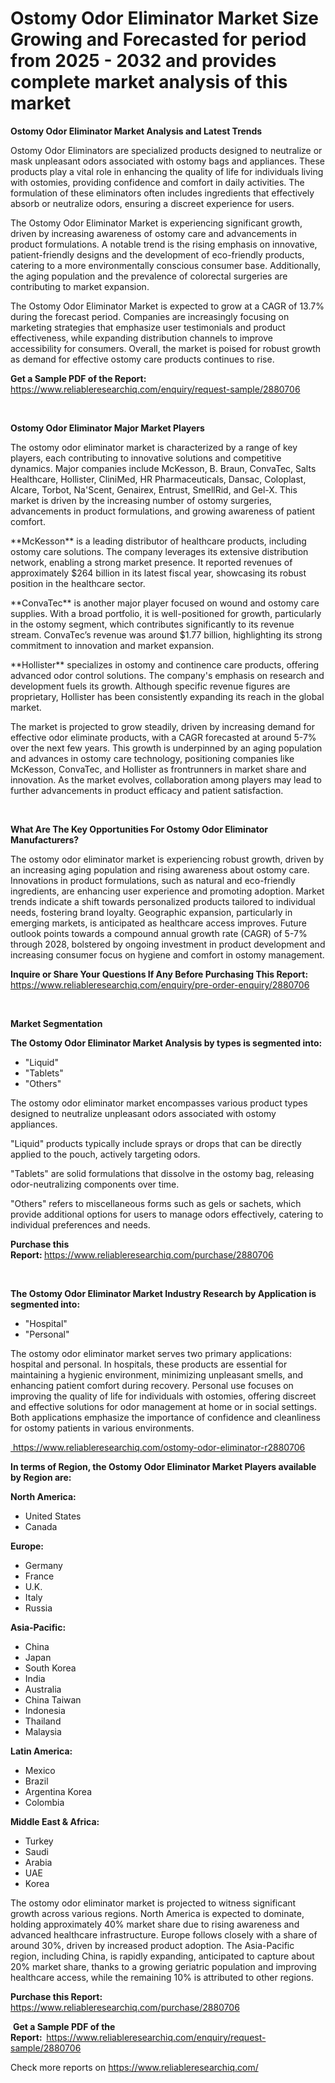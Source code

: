 <p><h1>Ostomy Odor Eliminator Market Size Growing and Forecasted for period from 2025 - 2032 and provides complete market analysis of this market</h1></p><p><strong>Ostomy Odor Eliminator Market Analysis and Latest Trends</strong></p>
<p><p>Ostomy Odor Eliminators are specialized products designed to neutralize or mask unpleasant odors associated with ostomy bags and appliances. These products play a vital role in enhancing the quality of life for individuals living with ostomies, providing confidence and comfort in daily activities. The formulation of these eliminators often includes ingredients that effectively absorb or neutralize odors, ensuring a discreet experience for users.</p><p>The Ostomy Odor Eliminator Market is experiencing significant growth, driven by increasing awareness of ostomy care and advancements in product formulations. A notable trend is the rising emphasis on innovative, patient-friendly designs and the development of eco-friendly products, catering to a more environmentally conscious consumer base. Additionally, the aging population and the prevalence of colorectal surgeries are contributing to market expansion.</p><p>The Ostomy Odor Eliminator Market is expected to grow at a CAGR of 13.7% during the forecast period. Companies are increasingly focusing on marketing strategies that emphasize user testimonials and product effectiveness, while expanding distribution channels to improve accessibility for consumers. Overall, the market is poised for robust growth as demand for effective ostomy care products continues to rise.</p></p>
<p><strong>Get a Sample PDF of the Report:&nbsp;</strong> <a href="https://www.reliableresearchiq.com/enquiry/request-sample/2880706?utm_campaign=3323&utm_medium=2&utm_source=Github&utm_content=ia&utm_term=12032025&utm_id=ostomy-odor-eliminator">https://www.reliableresearchiq.com/enquiry/request-sample/2880706</a></p>
<p>&nbsp;</p>
<p><strong>Ostomy Odor Eliminator Major Market Players</strong></p>
<p><p>The ostomy odor eliminator market is characterized by a range of key players, each contributing to innovative solutions and competitive dynamics. Major companies include McKesson, B. Braun, ConvaTec, Salts Healthcare, Hollister, CliniMed, HR Pharmaceuticals, Dansac, Coloplast, Alcare, Torbot, Na'Scent, Genairex, Entrust, SmellRid, and Gel-X. This market is driven by the increasing number of ostomy surgeries, advancements in product formulations, and growing awareness of patient comfort.</p><p>**McKesson** is a leading distributor of healthcare products, including ostomy care solutions. The company leverages its extensive distribution network, enabling a strong market presence. It reported revenues of approximately $264 billion in its latest fiscal year, showcasing its robust position in the healthcare sector.</p><p>**ConvaTec** is another major player focused on wound and ostomy care supplies. With a broad portfolio, it is well-positioned for growth, particularly in the ostomy segment, which contributes significantly to its revenue stream. ConvaTec’s revenue was around $1.77 billion, highlighting its strong commitment to innovation and market expansion.</p><p>**Hollister** specializes in ostomy and continence care products, offering advanced odor control solutions. The company's emphasis on research and development fuels its growth. Although specific revenue figures are proprietary, Hollister has been consistently expanding its reach in the global market.</p><p>The market is projected to grow steadily, driven by increasing demand for effective odor eliminate products, with a CAGR forecasted at around 5-7% over the next few years. This growth is underpinned by an aging population and advances in ostomy care technology, positioning companies like McKesson, ConvaTec, and Hollister as frontrunners in market share and innovation. As the market evolves, collaboration among players may lead to further advancements in product efficacy and patient satisfaction.</p></p>
<p>&nbsp;</p>
<p><strong>What Are The Key Opportunities For Ostomy Odor Eliminator Manufacturers?</strong></p>
<p><p>The ostomy odor eliminator market is experiencing robust growth, driven by an increasing aging population and rising awareness about ostomy care. Innovations in product formulations, such as natural and eco-friendly ingredients, are enhancing user experience and promoting adoption. Market trends indicate a shift towards personalized products tailored to individual needs, fostering brand loyalty. Geographic expansion, particularly in emerging markets, is anticipated as healthcare access improves. Future outlook points towards a compound annual growth rate (CAGR) of 5-7% through 2028, bolstered by ongoing investment in product development and increasing consumer focus on hygiene and comfort in ostomy management.</p></p>
<p><strong>Inquire or Share Your Questions If Any Before Purchasing This Report:</strong> <a href="https://www.reliableresearchiq.com/enquiry/pre-order-enquiry/2880706?utm_campaign=3323&utm_medium=2&utm_source=Github&utm_content=ia&utm_term=12032025&utm_id=ostomy-odor-eliminator">https://www.reliableresearchiq.com/enquiry/pre-order-enquiry/2880706</a></p>
<p>&nbsp;</p>
<p><strong>Market Segmentation</strong></p>
<p><strong>The Ostomy Odor Eliminator Market Analysis by types is segmented into:</strong></p>
<p><ul><li>"Liquid"</li><li>"Tablets"</li><li>"Others"</li></ul></p>
<p><p>The ostomy odor eliminator market encompasses various product types designed to neutralize unpleasant odors associated with ostomy appliances. </p><p>"Liquid" products typically include sprays or drops that can be directly applied to the pouch, actively targeting odors. </p><p>"Tablets" are solid formulations that dissolve in the ostomy bag, releasing odor-neutralizing components over time. </p><p>"Others" refers to miscellaneous forms such as gels or sachets, which provide additional options for users to manage odors effectively, catering to individual preferences and needs.</p></p>
<p><strong>Purchase this Report:&nbsp;</strong><a href="https://www.reliableresearchiq.com/purchase/2880706?utm_campaign=3323&utm_medium=2&utm_source=Github&utm_content=ia&utm_term=12032025&utm_id=ostomy-odor-eliminator">https://www.reliableresearchiq.com/purchase/2880706</a></p>
<p>&nbsp;</p>
<p><strong>The Ostomy Odor Eliminator Market Industry Research by Application is segmented into:</strong></p>
<p><ul><li>"Hospital"</li><li>"Personal"</li></ul></p>
<p><p>The ostomy odor eliminator market serves two primary applications: hospital and personal. In hospitals, these products are essential for maintaining a hygienic environment, minimizing unpleasant smells, and enhancing patient comfort during recovery. Personal use focuses on improving the quality of life for individuals with ostomies, offering discreet and effective solutions for odor management at home or in social settings. Both applications emphasize the importance of confidence and cleanliness for ostomy patients in various environments.</p></p>
<p><a href="https://www.reliableresearchiq.com/ostomy-odor-eliminator-r2880706?utm_campaign=3323&utm_medium=2&utm_source=Github&utm_content=ia&utm_term=12032025&utm_id=ostomy-odor-eliminator">&nbsp;https://www.reliableresearchiq.com/ostomy-odor-eliminator-r2880706</a></p>
<p><strong>In terms of Region, the Ostomy Odor Eliminator Market Players available by Region are:</strong></p>
<p>
    <p> <strong> North America: </strong>
        <ul>
            <li>United States</li>
            <li>Canada</li>
        </ul>
        </p> 
    <p> <strong> Europe: </strong>
        <ul>
            <li>Germany</li>
            <li>France</li>
            <li>U.K.</li>
            <li>Italy</li>
            <li>Russia</li>
        </ul>
        </p> 
    <p> <strong> Asia-Pacific: </strong>
        <ul>
            <li>China</li>
            <li>Japan</li>
            <li>South Korea</li>
            <li>India</li>
            <li>Australia</li>
            <li>China Taiwan</li>
            <li>Indonesia</li>
            <li>Thailand</li>
            <li>Malaysia</li>
        </ul>
        </p> 
    <p> <strong> Latin America: </strong>
        <ul>
            <li>Mexico</li>
            <li>Brazil</li>
            <li>Argentina Korea</li>
            <li>Colombia</li>
        </ul>
        </p> 
    <p> <strong> Middle East & Africa: </strong>
        <ul>
            <li>Turkey</li>
            <li>Saudi</li>
            <li>Arabia</li>
            <li>UAE</li>
            <li>Korea</li>
        </ul>
    </p>
    </p>
<p><p>The ostomy odor eliminator market is projected to witness significant growth across various regions. North America is expected to dominate, holding approximately 40% market share due to rising awareness and advanced healthcare infrastructure. Europe follows closely with a share of around 30%, driven by increased product adoption. The Asia-Pacific region, including China, is rapidly expanding, anticipated to capture about 20% market share, thanks to a growing geriatric population and improving healthcare access, while the remaining 10% is attributed to other regions.</p></p>
<p><strong>Purchase this Report: </strong><a href="https://www.reliableresearchiq.com/purchase/2880706?utm_campaign=3323&utm_medium=2&utm_source=Github&utm_content=ia&utm_term=12032025&utm_id=ostomy-odor-eliminator">https://www.reliableresearchiq.com/purchase/2880706</a></p>
<p>&nbsp;<strong>Get a Sample PDF of the Report:&nbsp;&nbsp;</strong><a href="https://www.reliableresearchiq.com/enquiry/request-sample/2880706?utm_campaign=3323&utm_medium=2&utm_source=Github&utm_content=ia&utm_term=12032025&utm_id=ostomy-odor-eliminator">https://www.reliableresearchiq.com/enquiry/request-sample/2880706</a></p>
<p><strong></strong></p>
<p>Check more reports on <a href="https://www.reliableresearchiq.com/?utm_campaign=3323&utm_medium=2&utm_source=Github&utm_content=ia&utm_term=12032025&utm_id=ostomy-odor-eliminator">https://www.reliableresearchiq.com/</a></p>